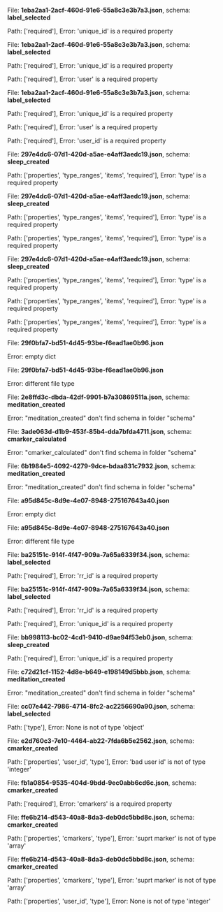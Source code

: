 File: **1eba2aa1-2acf-460d-91e6-55a8c3e3b7a3.json**, schema: **label_selected**

Path: ['required'], Error: 'unique_id' is a required property


File: **1eba2aa1-2acf-460d-91e6-55a8c3e3b7a3.json**, schema: **label_selected**

Path: ['required'], Error: 'unique_id' is a required property

Path: ['required'], Error: 'user' is a required property


File: **1eba2aa1-2acf-460d-91e6-55a8c3e3b7a3.json**, schema: **label_selected**

Path: ['required'], Error: 'unique_id' is a required property

Path: ['required'], Error: 'user' is a required property

Path: ['required'], Error: 'user_id' is a required property


File: **297e4dc6-07d1-420d-a5ae-e4aff3aedc19.json**, schema: **sleep_created**

Path: ['properties', 'type_ranges', 'items', 'required'], Error: 'type' is a required property


File: **297e4dc6-07d1-420d-a5ae-e4aff3aedc19.json**, schema: **sleep_created**

Path: ['properties', 'type_ranges', 'items', 'required'], Error: 'type' is a required property

Path: ['properties', 'type_ranges', 'items', 'required'], Error: 'type' is a required property


File: **297e4dc6-07d1-420d-a5ae-e4aff3aedc19.json**, schema: **sleep_created**

Path: ['properties', 'type_ranges', 'items', 'required'], Error: 'type' is a required property

Path: ['properties', 'type_ranges', 'items', 'required'], Error: 'type' is a required property

Path: ['properties', 'type_ranges', 'items', 'required'], Error: 'type' is a required property


File: **29f0bfa7-bd51-4d45-93be-f6ead1ae0b96.json**

Error: empty dict

File: **29f0bfa7-bd51-4d45-93be-f6ead1ae0b96.json**

Error: different file type


File: **2e8ffd3c-dbda-42df-9901-b7a30869511a.json**, schema: **meditation_created**

Error: "meditation_created" don't find schema in folder "schema"


File: **3ade063d-d1b9-453f-85b4-dda7bfda4711.json**, schema: **cmarker_calculated**

Error: "cmarker_calculated" don't find schema in folder "schema"


File: **6b1984e5-4092-4279-9dce-bdaa831c7932.json**, schema: **meditation_created**

Error: "meditation_created" don't find schema in folder "schema"


File: **a95d845c-8d9e-4e07-8948-275167643a40.json**

Error: empty dict

File: **a95d845c-8d9e-4e07-8948-275167643a40.json**

Error: different file type


File: **ba25151c-914f-4f47-909a-7a65a6339f34.json**, schema: **label_selected**

Path: ['required'], Error: 'rr_id' is a required property


File: **ba25151c-914f-4f47-909a-7a65a6339f34.json**, schema: **label_selected**

Path: ['required'], Error: 'rr_id' is a required property

Path: ['required'], Error: 'unique_id' is a required property


File: **bb998113-bc02-4cd1-9410-d9ae94f53eb0.json**, schema: **sleep_created**

Path: ['required'], Error: 'unique_id' is a required property


File: **c72d21cf-1152-4d8e-b649-e198149d5bbb.json**, schema: **meditation_created**

Error: "meditation_created" don't find schema in folder "schema"


File: **cc07e442-7986-4714-8fc2-ac2256690a90.json**, schema: **label_selected**

Path: ['type'], Error: None is not of type 'object'


File: **e2d760c3-7e10-4464-ab22-7fda6b5e2562.json**, schema: **cmarker_created**

Path: ['properties', 'user_id', 'type'], Error: 'bad user id' is not of type 'integer'


File: **fb1a0854-9535-404d-9bdd-9ec0abb6cd6c.json**, schema: **cmarker_created**

Path: ['required'], Error: 'cmarkers' is a required property


File: **ffe6b214-d543-40a8-8da3-deb0dc5bbd8c.json**, schema: **cmarker_created**

Path: ['properties', 'cmarkers', 'type'], Error: 'suprt marker' is not of type 'array'


File: **ffe6b214-d543-40a8-8da3-deb0dc5bbd8c.json**, schema: **cmarker_created**

Path: ['properties', 'cmarkers', 'type'], Error: 'suprt marker' is not of type 'array'

Path: ['properties', 'user_id', 'type'], Error: None is not of type 'integer'


